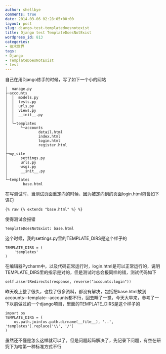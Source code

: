 ```yaml
---
author: shellbye
comments: true
date: 2014-03-06 02:28:05+00:00
layout: post
slug: django-test-templatedoesnotexist
title: Django test TemplateDoesNotExist
wordpress_id: 813
categories:
- 技术世界
tags:
- Django
- TemplateDoesNotExist
- test
---
```


自己在用Django练手的时候，写了如下一个小的网站


    
    
    │  manage.py
    ├─accounts
    │  │  models.py
    │  │  tests.py
    │  │  urls.py
    │  │  views.py
    │  │  __init__.py
    │  │
    │  └─templates
    │      └─accounts
    │              detail.html
    │              index.html
    │              login.html
    │              register.html
    │
    ├─my_site
    │      settings.py
    │      urls.py
    │      wsgi.py
    │      __init__.py
    │
    └─templates
            base.html
    



在写测试时，当测试页面重定向的时候，因为被定向到的页面login.html包含如下语句


    
    
    {% raw {% extends "base.html" %} %}
    



使得测试会报错


    
    
    TemplateDoesNotExist: base.html
    



这个时候，我的settings.py里的TEMPLATE_DIRS是这个样子的


    
    
    TEMPLATE_DIRS = (
        'templates'
    )
    



在编辑器Pycharm中，以及代码正常运行时，login.html是可以正常运行的，说明TEMPLATE_DIRS里的指示是对的，但是测试时总会报同样的错，测试代码如下


    
    
    self.assertRedirects(response, reverse("accounts:login"))
    




昨天晚上整了很久，也找了很多资料，都没有解决，包括把base.html放到accounts--template--accounts都不行，回去睡了一觉，今天大早来，参考了一下以前做过的一个django项目，里面的TEMPLATE_DIRS是这个样子的


    
    
    import os
    TEMPLATE_DIRS = (
        os.path.join(os.path.dirname(__file__), '..', 'templates').replace('\\', '/')
    )
    



虽然还不懂是怎么这样就可以了，但是问题起码解决了，先记录下问题，有空在研究下为啥第一种标准方式不行

